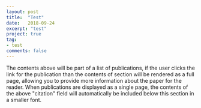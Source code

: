 ```yaml
---
layout: post
title:  "Test"
date:   2018-09-24
excerpt: "test"
project: true
tag:
- test
comments: false
---
```


The contents above will be part of a list of publications, if the user clicks the link for the publication than the contents of section will be rendered as a full page, allowing you to provide more information about the paper for the reader. When publications are displayed as a single page, the contents of the above "citation" field will automatically be included below this section in a smaller font.